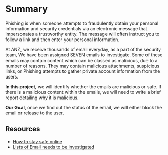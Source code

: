# Summary
Phishing is when someone attempts to fraudulently obtain your personal information and security credentials via an electronic message that impersonates a trustworthy entity. The message will often instruct you to follow a link and then enter your personal information. 

At ANZ, we receive thousands of email everyday, as a part of the security team, We have been assigned SEVEN emails to investigate. Some of these emails may contain content which can be classed as malicious, due to a number of reasons. They may contain malicious attachments, suspicious links, or Phishing attempts to gather private account information from the users. 

**In this project,** we will identify whether the emails are malicious or safe. If there is a malicious content within the emails, we will need to write a brief report detailing why it is malicious.

**Our Goal,**  once we find out the status of the email, we will either block the email or release to the user.

## Resources
* [How to stay safe online](https://www.anz.com.au/security/protect-yourself/online/)
* [Lists of Email needs to be investigated](https://cdn.theforage.com/vinternships/companyassets/AKkAyEwWc8wjPxx9n/Emails%20to%20Investigate.pdf)
  







